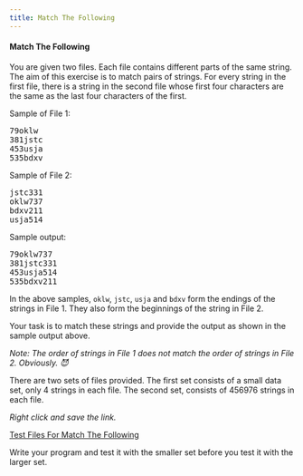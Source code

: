 ```yaml
---
title: Match The Following
---
```


#### Match The Following

You are given two files. Each file contains different parts of the same string. The aim of this exercise is to match pairs of strings. For every string in the first file, there is a string in the second file whose first four characters are the same as the last four characters of the first.

Sample of File 1:
<pre>
79oklw
381jstc
453usja
535bdxv
</pre>

Sample of File 2:
<pre>
jstc331
oklw737
bdxv211
usja514
</pre>

Sample output:
<pre>
79oklw737
381jstc331
453usja514
535bdxv211
</pre>

In the above samples, `oklw`, `jstc`, `usja` and `bdxv` form the endings of the strings in File 1. They also form the beginnings of the string in File 2.

Your task is to match these strings and provide the output as shown in the sample output above.

_Note: The order of strings in File 1 does not match the order of strings in File 2. Obviously. :smiling_imp:_

There are two sets of files provided. The first set consists of a small data set, only 4 strings in each file. The second set, consists of 456976 strings in each file.

_Right click and save the link._

[Test Files For Match The Following](data/match_data.tar.gz)

Write your program and test it with the smaller set before you test it with the larger set.
